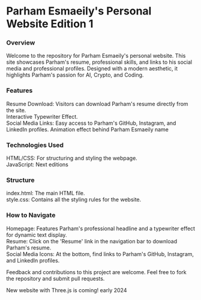 # Parham Esmaeily's Personal Website Edition 1
### Overview
Welcome to the repository for Parham Esmaeily's personal website. This site showcases Parham's resume, professional skills, and links to his social media and professional profiles. Designed with a modern aesthetic, it highlights Parham's passion for AI, Crypto, and Coding.

### Features
Resume Download: Visitors can download Parham's resume directly from the site.  
Interactive Typewriter Effect.  
Social Media Links: Easy access to Parham's GitHub, Instagram, and LinkedIn profiles.
Animation effect behind Parham Esmaeily name  

### Technologies Used
HTML/CSS: For structuring and styling the webpage.  
JavaScript: Next editions  

### Structure
index.html: The main HTML file.  
style.css: Contains all the styling rules for the website.

### How to Navigate
Homepage: Features Parham's professional headline and a typewriter effect for dynamic text display.  
Resume: Click on the 'Resume' link in the navigation bar to download Parham's resume.  
Social Media Icons: At the bottom, find links to Parham's GitHub, Instagram, and LinkedIn profiles.  

Feedback and contributions to this project are welcome. Feel free to fork the repository and submit pull requests.  

New website with Three.js is coming! early 2024  
